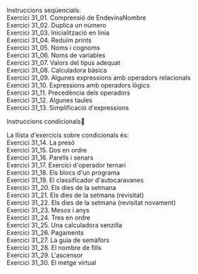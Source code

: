 Instruccions seqüencials:  
    Exercici 31_01. Comprensió de EndevinaNombre  
    Exercici 31_02. Duplica un número  
    Exercici 31_03. Inicialització en línia  
    Exercici 31_04. Reduïm prints  
    Exercici 31_05. Noms i cognoms  
    Exercici 31_06. Noms de variables  
    Exercici 31_07. Valors del tipus adequat  
    Exercici 31_08. Calculadora bàsica  
    Exercici 31_09. Algunes expressions amb operadors relacionals  
    Exercici 31_10. Expressions amb operadors lògics  
    Exercici 31_11. Precedència dels operadors  
    Exercici 31_12. Algunes taules  
    Exercici 31_13. Simplificació d'expressions  

      
Instruccions condicionals

La llista d'exercicis sobre condicionals és:  
    Exercici 31_14. La presó  
    Exercici 31_15. Dos en ordre  
    Exercici 31_16. Parells i senars  
    Exercici 31_17. Exercici d'operador ternari  
    Exercici 31_18. Els blocs d'un programa  
    Exercici 31_19. El classificador d'autocaravanes  
    Exercici 31_20. Els dies de la setmana  
    Exercici 31_21. Els dies de la setmana (revisitat)  
    Exercici 31_22. Els dies de la setmana (revisitat novament)  
    Exercici 31_23. Mesos i anys  
    Exercici 31_24. Tres en ordre  
    Exercici 31_25. Una calculadora senzilla  
    Exercici 31_26. Pagaments  
    Exercici 31_27. La guia de semàfors  
    Exercici 31_28. El nombre de fills  
    Exercici 31_29. L'ascensor  
    Exercici 31_30. El metge virtual  




